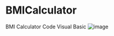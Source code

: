 # BMICalculator
BMI Calculator Code Visual Basic
![image](https://github.com/EthanKing09/BMICalculator/assets/132933751/9ca29a86-12c5-4e56-90fc-0ec79a5a6ac2)
